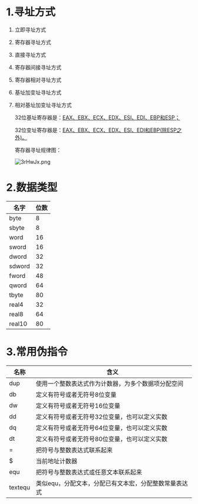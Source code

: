 # 1.寻址方式

1. 立即寻址方式

2. 寄存器寻址方式

3. 直接寻址方式

4. 寄存器间接寻址方式

5. 寄存器相对寻址方式

6. 基址加变址寻址方式

7. 相对基址加变址寻址方式

   32位基址寄存器是：<u>EAX、EBX、ECX、EDX、ESI、EDI、EBP和ESP；</u>

   32位变址寄存器是：<u>EAX、EBX、ECX、EDX、ESI、EDI和EBP(除ESP之外)。</u>

   寄存器寻址规律图：
   
   ![3rHwJx.png](https://s2.ax1x.com/2020/02/29/3rHwJx.png)

# 2.数据类型

| 名字   | 位数 |
| ------ | ---- |
| byte   | 8    |
| sbyte  | 8    |
| word   | 16   |
| sword  | 16   |
| dword  | 32   |
| sdword | 32   |
| fword  | 48   |
| qword  | 64   |
| tbyte  | 80   |
| real4  | 32   |
| real8  | 64   |
| real10 | 80   |

# 3.常用伪指令

| 名称    | 含义                                                  |
| ------- | ----------------------------------------------------- |
| dup     | 使用一个整数表达式作为计数器，为多个数据项分配空间    |
| db      | 定义有符号或者无符号8位变量                           |
| dw      | 定义有符号或者无符号16位变量                          |
| dd      | 定义有符号或者无符号32位变量，也可以定义实数          |
| dq      | 定义有符号或者无符号64位变量，也可以定义实数          |
| dt      | 定义有符号或者无符号80位变量，也可以定义实数          |
| =       | 把符号与整数表达式联系起来                            |
| $       | 当前地址计数器                                        |
| equ     | 把符号与整数表达式或任意文本联系起来                  |
| textequ | 类似equ，分配文本，分配已有文本宏，分配整数常量表达式 |



  